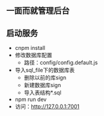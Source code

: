 ## 一面而就管理后台

## 启动服务
-  cnpm install
-  修改数据库配置
    - 路径：config/config.default.js
-  导入sql_file下的数据库表
    - 删除以前的库sign
    - 新建数据库sign
    - 导入表结构*.sql
-  npm run dev
-  访问：http://127.0.0.1:7001


